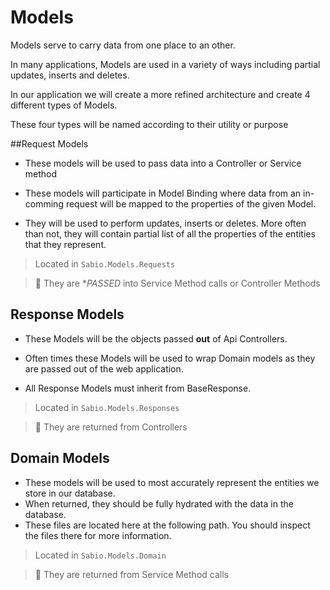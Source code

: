 # Models

Models serve to carry data from one place to an other.

In many applications, Models are used in a variety of ways including partial updates, inserts and deletes.

In our application we will create a more refined architecture and create 4 different types of Models.

These four types will be named according to their utility or purpose

##Request Models
- These models will be used to pass data into a Controller or Service method 

- These models will participate in Model Binding where data from an in-comming request will be mapped to the properties of the given Model. 

- They will be used to perform updates, inserts or deletes. More often than not, they will contain partial list of all the properties of the entities that they represent.

> Located in `Sabio.Models.Requests`

> :key: They are **PASSED* into Service Method calls or Controller Methods

## Response Models
- These Models will be the objects passed **out** of Api Controllers. 

- Often times these Models will be used to wrap Domain models as they are passed out of the web application.

- All Response Models must inherit from BaseResponse.

> Located in `Sabio.Models.Responses`

> :key: They are returned from Controllers

## Domain Models
- These models will be used to most accurately represent the entities we store in our database. 
- When returned, they should be fully hydrated with the data in the database.
- These files are located here at the following path. You should inspect the files there for more information.

> Located in `Sabio.Models.Domain`

> :key: They are returned from Service Method calls